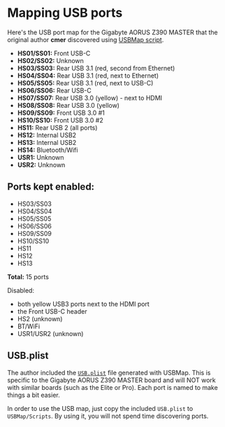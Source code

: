 # Mapping USB ports

Here's the USB port map for the Gigabyte AORUS Z390 MASTER that the original author **cmer** discovered using [USBMap script](https://github.com/corpnewt/USBMap).

 * **HS01/SS01:** Front USB-C
 * **HS02/SS02:** Unknown
 * **HS03/SS03:** Rear USB 3.1 (red, second from Ethernet)
 * **HS04/SS04:** Rear USB 3.1 (red, next to Ethernet)
 * **HS05/SS05:** Rear USB 3.1 (red, next to USB-C)
 * **HS06/SS06:** Rear USB-C
 * **HS07/SS07:** Rear USB 3.0 (yellow) - next to HDMI
 * **HS08/SS08:** Rear USB 3.0 (yellow)
 * **HS09/SS09:** Front USB 3.0 #1
 * **HS10/SS10:** Front USB 3.0 #2
 * **HS11:** Rear USB 2 (all ports)
 * **HS12:** Internal USB2
 * **HS13:** Internal USB2
 * **HS14:** Bluetooth/Wifi
 * **USR1:** Unknown
 * **USR2:** Unknown

## Ports kept enabled:

 * HS03/SS03
 * HS04/SS04
 * HS05/SS05
 * HS06/SS06
 * HS09/SS09
 * HS10/SS10
 * HS11
 * HS12
 * HS13

**Total:** 15 ports

Disabled:

 * both yellow USB3 ports next to the HDMI port
 * the Front USB-C header
 * HS2 (unknown)
 * BT/WiFi
 * USR1/USR2 (unknown)

## USB.plist

The author included the [`USB.plist`](assets/USB.plist) file generated with USBMap. This is specific to the Gigabyte AORUS Z390 MASTER board and will NOT work with similar boards (such as the Elite or Pro). Each port is named to make things a bit easier.

In order to use the USB map, just copy the included `USB.plist` to `USBMap/Scripts`. By using it, you will not spend time discovering ports.
